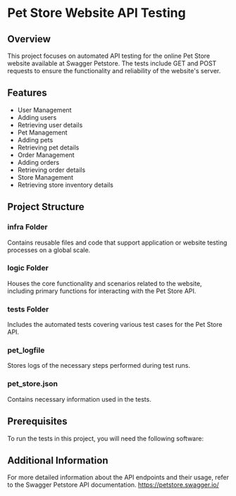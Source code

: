 # Pet Store Website API Testing
## Overview
This project focuses on automated API testing for the online Pet Store website available at Swagger Petstore.
The tests include GET and POST requests to ensure the functionality and reliability of the website's server.

## Features
* User Management
* Adding users
* Retrieving user details
* Pet Management
* Adding pets
* Retrieving pet details
* Order Management
* Adding orders
* Retrieving order details
* Store Management
* Retrieving store inventory details
## Project Structure
### infra Folder 
Contains reusable files and code that support application or website testing processes on a global scale.

### logic Folder 
Houses the core functionality and scenarios related to the website, including primary functions for interacting with the Pet Store API.

### tests Folder 
Includes the automated tests covering various test cases for the Pet Store API.

### pet_logfile 
Stores logs of the necessary steps performed during test runs.

### pet_store.json 
Contains necessary information used in the tests.

## Prerequisites
To run the tests in this project, you will need the following software:


## Additional Information
For more detailed information about the API endpoints and their usage, refer to the Swagger Petstore API documentation.
https://petstore.swagger.io/
